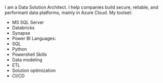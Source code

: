 I am a Data Solution Architect. I help companies build secure, reliable, and performant data platforms, mainly in Azure Cloud.
My toolset:
- MS SQL Server
- Databricks
- Synapse
- Power BI
Languages:
- SQL
- Python
- Powershell
Skills
- Data modeling
- ETL
- Solution optimization
- CI/CD
